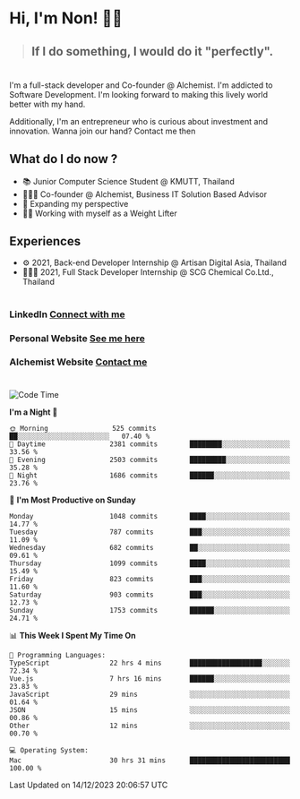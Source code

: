 # Hi, I'm Non! 🖐🏻

> ## If I do something, I would do it "perfectly".

#

I'm a full-stack developer and Co-founder @ Alchemist. I'm addicted to Software Development. I'm looking forward to making this lively world better with my hand.

Additionally, I'm an entrepreneur who is curious about investment and innovation. Wanna join our hand? Contact me then

## What do I do now ?

- 📚 Junior Computer Science Student @ KMUTT, Thailand
- 🧑🏻‍💻 Co-founder @ Alchemist, Business IT Solution Based Advisor
- 🌈 Expanding my perspective
- 🏋🏻 Working with myself as a Weight Lifter

## Experiences

- ⚙️ 2021, Back-end Developer Internship @ Artisan Digital Asia, Thailand
- 🧑🏻‍💻 2021, Full Stack Developer Internship @ SCG Chemical Co.Ltd., Thailand

#

### LinkedIn [Connect with me](https://www.linkedin.com/in/non-nontra/)

### Personal Website [See me here](https://nonnontra.com/)

### Alchemist Website [Contact me](https://alchemist-softwarehouse.co/)

#

<!--START_SECTION:waka-->
![Code Time](http://img.shields.io/badge/Code%20Time-3%2C418%20hrs%2015%20mins-blue)

**I'm a Night 🦉** 

```text
🌞 Morning                525 commits         ██░░░░░░░░░░░░░░░░░░░░░░░   07.40 % 
🌆 Daytime                2381 commits        ████████░░░░░░░░░░░░░░░░░   33.56 % 
🌃 Evening                2503 commits        █████████░░░░░░░░░░░░░░░░   35.28 % 
🌙 Night                  1686 commits        ██████░░░░░░░░░░░░░░░░░░░   23.76 % 
```
📅 **I'm Most Productive on Sunday** 

```text
Monday                   1048 commits        ████░░░░░░░░░░░░░░░░░░░░░   14.77 % 
Tuesday                  787 commits         ███░░░░░░░░░░░░░░░░░░░░░░   11.09 % 
Wednesday                682 commits         ██░░░░░░░░░░░░░░░░░░░░░░░   09.61 % 
Thursday                 1099 commits        ████░░░░░░░░░░░░░░░░░░░░░   15.49 % 
Friday                   823 commits         ███░░░░░░░░░░░░░░░░░░░░░░   11.60 % 
Saturday                 903 commits         ███░░░░░░░░░░░░░░░░░░░░░░   12.73 % 
Sunday                   1753 commits        ██████░░░░░░░░░░░░░░░░░░░   24.71 % 
```


📊 **This Week I Spent My Time On** 

```text
💬 Programming Languages: 
TypeScript               22 hrs 4 mins       ██████████████████░░░░░░░   72.34 % 
Vue.js                   7 hrs 16 mins       ██████░░░░░░░░░░░░░░░░░░░   23.83 % 
JavaScript               29 mins             ░░░░░░░░░░░░░░░░░░░░░░░░░   01.64 % 
JSON                     15 mins             ░░░░░░░░░░░░░░░░░░░░░░░░░   00.86 % 
Other                    12 mins             ░░░░░░░░░░░░░░░░░░░░░░░░░   00.70 % 

💻 Operating System: 
Mac                      30 hrs 31 mins      █████████████████████████   100.00 % 
```


 Last Updated on 14/12/2023 20:06:57 UTC
<!--END_SECTION:waka-->
